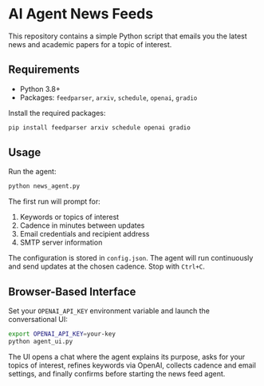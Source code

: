 # AI Agent News Feeds

This repository contains a simple Python script that emails you the latest news and academic papers for a topic of interest.

## Requirements

- Python 3.8+
- Packages: `feedparser`, `arxiv`, `schedule`, `openai`, `gradio`

Install the required packages:

```bash
pip install feedparser arxiv schedule openai gradio
```

## Usage

Run the agent:

```bash
python news_agent.py
```

The first run will prompt for:

1. Keywords or topics of interest
2. Cadence in minutes between updates
3. Email credentials and recipient address
4. SMTP server information

The configuration is stored in `config.json`. The agent will run continuously and send updates at the chosen cadence. Stop with `Ctrl+C`.

## Browser-Based Interface

Set your `OPENAI_API_KEY` environment variable and launch the conversational UI:

```bash
export OPENAI_API_KEY=your-key
python agent_ui.py
```

The UI opens a chat where the agent explains its purpose, asks for your topics of interest, refines keywords via OpenAI, collects cadence and email settings, and finally confirms before starting the news feed agent.
